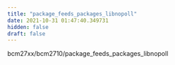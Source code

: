 ```yaml
---
title: "package_feeds_packages_libnopoll"
date: 2021-10-31 01:47:40.349731
hidden: false
draft: false
---
```


bcm27xx/bcm2710/package_feeds_packages_libnopoll

